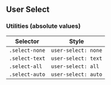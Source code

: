 ## User Select

### Utilities (absolute values)

| Selector       | Style               |
| -------------- | ------------------- |
| `.select-none` | `user-select: none` |
| `.select-text` | `user-select: text` |
| `.select-all`  | `user-select: all`  |
| `.select-auto` | `user-select: auto` |
